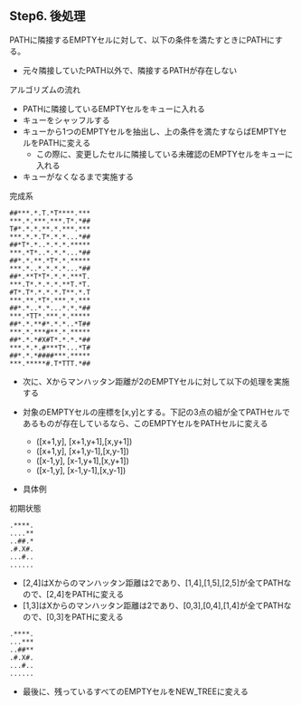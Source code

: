 ## Step6. 後処理

PATHに隣接するEMPTYセルに対して、以下の条件を満たすときにPATHにする。

- 元々隣接していたPATH以外で、隣接するPATHが存在しない

アルゴリズムの流れ

- PATHに隣接しているEMPTYセルをキューに入れる
- キューをシャッフルする
- キューから1つのEMPTYセルを抽出し、上の条件を満たすならばEMPTYセルをPATHに変える
    - この際に、変更したセルに隣接している未確認のEMPTYセルをキューに入れる
- キューがなくなるまで実施する


完成系

```
##***.*.T.*T****.***
***.*.***.***.T*.*##
T#*.*.*.**.*.***.***
***.*.*.T*.*.*...*##
##*T*.*..*.*.*.*****
***.*T*..*.*.*...*##
##*.*.**.*T*.*.*****
***.*..*.*.*.*...*##
##*.**T*T*.*.*.***T.
***.T*.*.*.*.**T.*T.
#T*.T*.*.*.*.T**.*.T
***.**.*T*.***.*.***
##*.*..*.*...*.*.*##
***.*TT*.***.*.*****
##*.*.**#*.*.*..*T##
***.*.***#**.*.*****
##*.*.*#X#T*.*.*.*##
***.*.*.#***T*...*T#
##*.*.*####***.*****
***.*****#.T*TTT.*##
```

- 次に、Xからマンハッタン距離が2のEMPTYセルに対して以下の処理を実施する

- 対象のEMPTYセルの座標を[x,y]とする。下記の3点の組が全てPATHセルであるものが存在しているなら、このEMPTYセルをPATHセルに変える
    - ([x+1,y], [x+1,y+1],[x,y+1])
    - ([x+1,y], [x+1,y-1],[x,y-1])
    - ([x-1,y], [x-1,y+1],[x,y+1])
    - ([x-1,y], [x-1,y-1],[x,y-1])

- 具体例

初期状態

```
.****.
....**
..##.*
.#.X#.
...#..
......
```

- [2,4]はXからのマンハッタン距離は2であり、[1,4],[1,5],[2,5]が全てPATHなので、[2,4]をPATHに変える
- [1,3]はXからのマンハッタン距離は2であり、[0,3],[0,4],[1,4]が全てPATHなので、[0,3]をPATHに変える

```
.****.
...***
..##**
.#.X#.
...#..
......
```


- 最後に、残っているすべてのEMPTYセルをNEW_TREEに変える